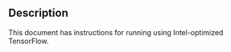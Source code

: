 <!-- 10. Description -->
## Description

This document has instructions for running <model name> <mode> using
Intel-optimized TensorFlow.